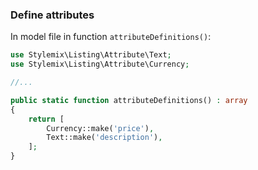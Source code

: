 ### Define attributes

In model file in function `attributeDefinitions()`:

```php
use Stylemix\Listing\Attribute\Text;
use Stylemix\Listing\Attribute\Currency;

//...

public static function attributeDefinitions() : array
{
	return [
		Currency::make('price'),
		Text::make('description'),
	];
}
```